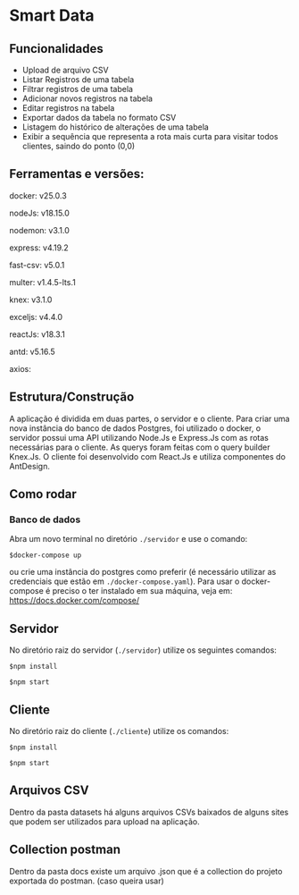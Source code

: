 # Smart Data

## Funcionalidades

- Upload de arquivo CSV
- Listar Registros de uma tabela
- Filtrar registros de uma tabela
- Adicionar novos registros na tabela
- Editar registros na tabela
- Exportar dados da tabela no formato CSV
- Listagem do histórico de alterações de uma tabela
- Exibir a sequência que representa a rota mais curta para visitar todos clientes, saindo do ponto (0,0)

## Ferramentas e versões:

docker: v25.0.3

nodeJs: v18.15.0

nodemon: v3.1.0

express: v4.19.2

fast-csv: v5.0.1

multer: v1.4.5-lts.1

knex: v3.1.0

exceljs: v4.4.0

reactJs: v18.3.1

antd: v5.16.5

axios: 

## Estrutura/Construção

A aplicação é dividida em duas partes, o servidor e o cliente. Para criar uma nova instância do banco de dados Postgres, foi utilizado o docker, o servidor possui uma API utilizando Node.Js e Express.Js com as rotas necessárias para o cliente. As querys foram feitas com o query builder Knex.Js. O cliente foi desenvolvido com React.Js e utiliza componentes do AntDesign.

## Como rodar

### Banco de dados
Abra um novo terminal no diretório `./servidor` e use o comando:

 `$docker-compose up` 
 
ou crie uma instância do postgres como preferir (é necessário utilizar as credenciais que estão em `./docker-compose.yaml`).
Para usar o docker-compose é preciso o ter instalado em sua máquina, veja em: https://docs.docker.com/compose/

## Servidor
No diretório raiz do servidor (`./servidor`) utilize os seguintes comandos:

`$npm install`

`$npm start`

## Cliente
No diretório raiz do cliente (`./cliente`) utilize os comandos:

`$npm install`

`$npm start`


## Arquivos CSV
Dentro da pasta datasets há alguns arquivos CSVs baixados de alguns sites que podem ser utilizados para upload na aplicação.

## Collection postman
Dentro da pasta docs existe um arquivo .json que é a collection do projeto exportada do postman. (caso queira usar)
